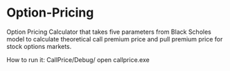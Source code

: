 # Option-Pricing
Option Pricing Calculator that takes five parameters from Black Scholes model to calculate theoretical call premium price and pull premium price for stock options markets.

How to run it: CallPrice/Debug/ open callprice.exe
